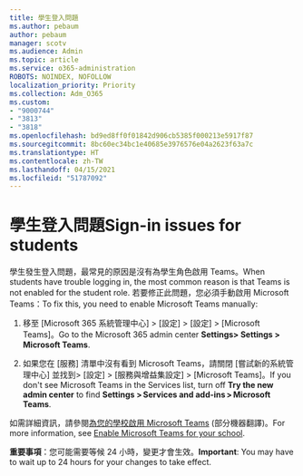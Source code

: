 ```yaml
---
title: 學生登入問題
ms.author: pebaum
author: pebaum
manager: scotv
ms.audience: Admin
ms.topic: article
ms.service: o365-administration
ROBOTS: NOINDEX, NOFOLLOW
localization_priority: Priority
ms.collection: Adm_O365
ms.custom:
- "9000744"
- "3813"
- "3818"
ms.openlocfilehash: bd9ed8ff0f01842d906cb5385f000213e5917f87
ms.sourcegitcommit: 8bc60ec34bc1e40685e3976576e04a2623f63a7c
ms.translationtype: HT
ms.contentlocale: zh-TW
ms.lasthandoff: 04/15/2021
ms.locfileid: "51787092"
---
```

# <a name="sign-in-issues-for-students"></a><span data-ttu-id="48720-102">學生登入問題</span><span class="sxs-lookup"><span data-stu-id="48720-102">Sign-in issues for students</span></span>

<span data-ttu-id="48720-103">學生發生登入問題，最常見的原因是沒有為學生角色啟用 Teams。</span><span class="sxs-lookup"><span data-stu-id="48720-103">When students have trouble logging in, the most common reason is that Teams is not enabled for the student role.</span></span> <span data-ttu-id="48720-104">若要修正此問題，您必須手動啟用 Microsoft Teams：</span><span class="sxs-lookup"><span data-stu-id="48720-104">To fix this, you need to enable Microsoft Teams manually:</span></span>

1. <span data-ttu-id="48720-105">移至 [Microsoft 365 系統管理中心] > [設定] > [設定] > [Microsoft Teams]。</span><span class="sxs-lookup"><span data-stu-id="48720-105">Go to the Microsoft 365 admin center **Settings> Settings > Microsoft Teams**.</span></span> 

2. <span data-ttu-id="48720-106">如果您在 [服務] 清單中沒有看到 Microsoft Teams，請關閉 [嘗試新的系統管理中心] 並找到> [設定] > [服務與增益集設定] > [Microsoft Teams]。</span><span class="sxs-lookup"><span data-stu-id="48720-106">If you don't see Microsoft Teams in the Services list, turn off **Try the new admin center** to find **Settings > Services and add-ins > Microsoft Teams**.</span></span> 

<span data-ttu-id="48720-107">如需詳細資訊，請參閱[為您的學校啟用 Microsoft Teams](https://docs.microsoft.com/microsoft-365/education/intune-edu-trial/enable-microsoft-teams#enable-microsoft-teams-for-your-school-1) (部分機器翻譯)。</span><span class="sxs-lookup"><span data-stu-id="48720-107">For more information, see [Enable Microsoft Teams for your school](https://docs.microsoft.com/microsoft-365/education/intune-edu-trial/enable-microsoft-teams#enable-microsoft-teams-for-your-school-1).</span></span> 

<span data-ttu-id="48720-108">**重要事項**：您可能需要等候 24 小時，變更才會生效。</span><span class="sxs-lookup"><span data-stu-id="48720-108">**Important**: You may have to wait up to 24 hours for your changes to take effect.</span></span>

 
